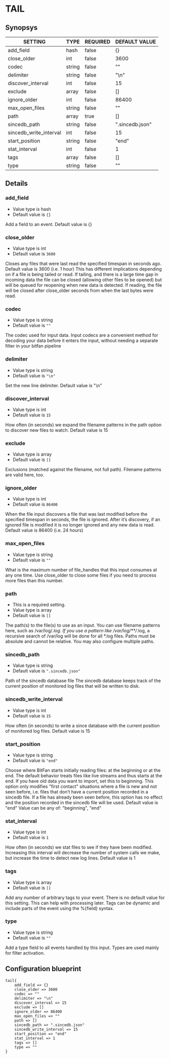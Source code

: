 # TAIL


## Synopsys


|        SETTING         |  TYPE  | REQUIRED |  DEFAULT VALUE  |
|------------------------|--------|----------|-----------------|
| add_field              | hash   | false    | {}              |
| close_older            | int    | false    |            3600 |
| codec                  | string | false    | ""              |
| delimiter              | string | false    | "\n"            |
| discover_interval      | int    | false    |              15 |
| exclude                | array  | false    | []              |
| ignore_older           | int    | false    |           86400 |
| max_open_files         | string | false    | ""              |
| path                   | array  | true     | []              |
| sincedb_path           | string | false    | ".sincedb.json" |
| sincedb_write_interval | int    | false    |              15 |
| start_position         | string | false    | "end"           |
| stat_interval          | int    | false    |               1 |
| tags                   | array  | false    | []              |
| type                   | string | false    | ""              |


## Details

### add_field
* Value type is hash
* Default value is `{}`

Add a field to an event. Default value is {}

### close_older
* Value type is int
* Default value is `3600`

Closes any files that were last read the specified timespan in seconds ago.
Default value is 3600 (i.e. 1 hour)
This has different implications depending on if a file is being tailed or read.
If tailing, and there is a large time gap in incoming data the file can be
closed (allowing other files to be opened) but will be queued for reopening
when new data is detected. If reading, the file will be closed after
close_older seconds from when the last bytes were read.

### codec
* Value type is string
* Default value is `""`

The codec used for input data. Input codecs are a convenient method for decoding
your data before it enters the input, without needing a separate filter in your bitfan pipeline

### delimiter
* Value type is string
* Default value is `"\n"`

Set the new line delimiter. Default value is "\n"

### discover_interval
* Value type is int
* Default value is `15`

How often (in seconds) we expand the filename patterns in the path option
to discover new files to watch. Default value is 15

### exclude
* Value type is array
* Default value is `[]`

Exclusions (matched against the filename, not full path).
Filename patterns are valid here, too.

### ignore_older
* Value type is int
* Default value is `86400`

When the file input discovers a file that was last modified before the
specified timespan in seconds, the file is ignored.
After it’s discovery, if an ignored file is modified it is no longer ignored
and any new data is read.
Default value is 86400 (i.e. 24 hours)

### max_open_files
* Value type is string
* Default value is `""`

What is the maximum number of file_handles that this input consumes at any one time.
Use close_older to close some files if you need to process more files than this number.

### path
* This is a required setting.
* Value type is array
* Default value is `[]`

The path(s) to the file(s) to use as an input.
You can use filename patterns here, such as /var/log/*.log.
If you use a pattern like /var/log/**/*.log, a recursive search of /var/log
will be done for all *.log files.
Paths must be absolute and cannot be relative.
You may also configure multiple paths.

### sincedb_path
* Value type is string
* Default value is `".sincedb.json"`

Path of the sincedb database file
The sincedb database keeps track of the current position of monitored
log files that will be written to disk.

### sincedb_write_interval
* Value type is int
* Default value is `15`

How often (in seconds) to write a since database with the current position of monitored log files.
Default value is 15

### start_position
* Value type is string
* Default value is `"end"`

Choose where BitFan starts initially reading files: at the beginning or at the end.
The default behavior treats files like live streams and thus starts at the end.
If you have old data you want to import, set this to beginning.
This option only modifies "first contact" situations where a file is new
and not seen before, i.e. files that don’t have a current position recorded in a sincedb file.
If a file has already been seen before, this option has no effect and the
position recorded in the sincedb file will be used.
Default value is "end"
Value can be any of: "beginning", "end"

### stat_interval
* Value type is int
* Default value is `1`

How often (in seconds) we stat files to see if they have been modified.
Increasing this interval will decrease the number of system calls we make,
but increase the time to detect new log lines.
Default value is 1

### tags
* Value type is array
* Default value is `[]`

Add any number of arbitrary tags to your event. There is no default value for this setting.
This can help with processing later. Tags can be dynamic and include parts of the event using the %{field} syntax.

### type
* Value type is string
* Default value is `""`

Add a type field to all events handled by this input.
Types are used mainly for filter activation.



## Configuration blueprint

```
tail{
	add_field => {}
	close_older => 3600
	codec => ""
	delimiter => "\n"
	discover_interval => 15
	exclude => []
	ignore_older => 86400
	max_open_files => ""
	path => []
	sincedb_path => ".sincedb.json"
	sincedb_write_interval => 15
	start_position => "end"
	stat_interval => 1
	tags => []
	type => ""
}
```
